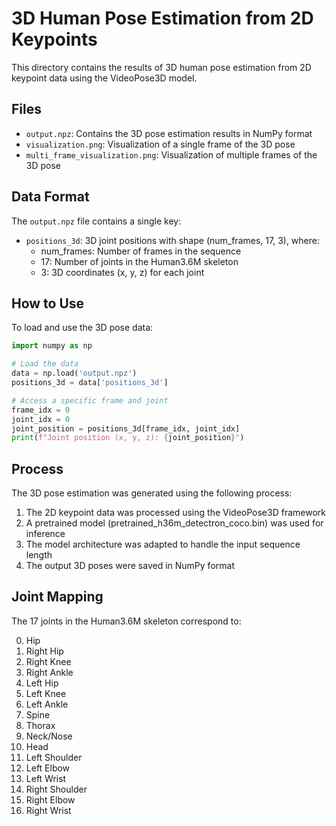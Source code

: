 # 3D Human Pose Estimation from 2D Keypoints

This directory contains the results of 3D human pose estimation from 2D keypoint data using the VideoPose3D model.

## Files

- `output.npz`: Contains the 3D pose estimation results in NumPy format
- `visualization.png`: Visualization of a single frame of the 3D pose
- `multi_frame_visualization.png`: Visualization of multiple frames of the 3D pose

## Data Format

The `output.npz` file contains a single key:
- `positions_3d`: 3D joint positions with shape (num_frames, 17, 3), where:
  - num_frames: Number of frames in the sequence
  - 17: Number of joints in the Human3.6M skeleton
  - 3: 3D coordinates (x, y, z) for each joint

## How to Use

To load and use the 3D pose data:

```python
import numpy as np

# Load the data
data = np.load('output.npz')
positions_3d = data['positions_3d']

# Access a specific frame and joint
frame_idx = 0
joint_idx = 0
joint_position = positions_3d[frame_idx, joint_idx]
print(f"Joint position (x, y, z): {joint_position}")
```

## Process

The 3D pose estimation was generated using the following process:

1. The 2D keypoint data was processed using the VideoPose3D framework
2. A pretrained model (pretrained_h36m_detectron_coco.bin) was used for inference
3. The model architecture was adapted to handle the input sequence length
4. The output 3D poses were saved in NumPy format

## Joint Mapping

The 17 joints in the Human3.6M skeleton correspond to:

0. Hip
1. Right Hip
2. Right Knee
3. Right Ankle
4. Left Hip
5. Left Knee
6. Left Ankle
7. Spine
8. Thorax
9. Neck/Nose
10. Head
11. Left Shoulder
12. Left Elbow
13. Left Wrist
14. Right Shoulder
15. Right Elbow
16. Right Wrist